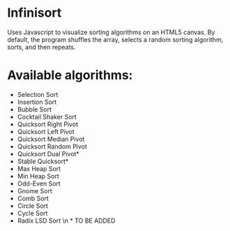 # Infinisort
 Uses Javascript to visualize sorting algorithms on an HTML5 canvas.
 By default, the program shuffles the array, selects a random sorting algorithm, sorts, and then repeats.
 
# Available algorithms:
 - Selection Sort
 - Insertion Sort
 - Bubble Sort
 - Cocktail Shaker Sort
 - Quicksort Right Pivot
 - Quicksort Left Pivot
 - Quicksort Median Pivot
 - Quicksort Random Pivot
 - Quicksort Dual Pivot*
 - Stable Quicksort*
 - Max Heap Sort
 - Min Heap Sort
 - Odd-Even Sort
 - Gnome Sort
 - Comb Sort
 - Circle Sort
 - Cycle Sort
 - Radix LSD Sort
 \n \* TO BE ADDED

